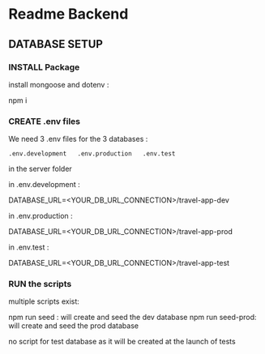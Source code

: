 # Readme Backend

## DATABASE SETUP

### INSTALL Package

install mongoose and dotenv :

npm i

### CREATE .env files

We need 3 .env files for the 3 databases :

`.env.development  
.env.production  
.env.test`

in the server folder

in .env.development :

DATABASE_URL=<YOUR_DB_URL_CONNECTION>/travel-app-dev

in .env.production :

DATABASE_URL=<YOUR_DB_URL_CONNECTION>/travel-app-prod

in .env.test :

DATABASE_URL=<YOUR_DB_URL_CONNECTION>/travel-app-test

### RUN the scripts

multiple scripts exist:

npm run seed : will create and seed the dev database
npm run seed-prod: will create and seed the prod database

no script for test database as it will be created at the launch of tests
